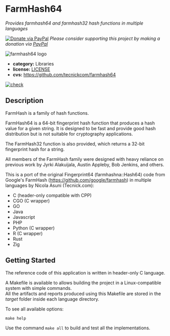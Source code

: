# FarmHash64

*Provides farmhash64 and farmhash32 hash functions in multiple languages*

[![Donate via PayPal](https://img.shields.io/badge/donate-paypal-87ceeb.svg)](https://www.paypal.com/cgi-bin/webscr?cmd=_donations&currency_code=GBP&business=paypal@tecnick.com&item_name=donation%20for%20farmhash64%20project)
*Please consider supporting this project by making a donation via [PayPal](https://www.paypal.com/cgi-bin/webscr?cmd=_donations&currency_code=GBP&business=paypal@tecnick.com&item_name=donation%20for%20farmhash64%20project)*

![farmhash64 logo](doc/images/logo.png)

* **category:** Libraries
* **license:**  [LICENSE](https://github.com/tecnickcom/farmhash64/blob/main/LICENSE)
* **cvs:**      https://github.com/tecnickcom/farmhash64

[![check](https://github.com/tecnickcom/farmhash64/actions/workflows/check.yaml/badge.svg)](https://github.com/tecnickcom/farmhash64/actions/workflows/check.yaml)



## Description

FarmHash is a family of hash functions.

FarmHash64 is a 64-bit fingerprint hash function that produces a hash value for a given string.
It is designed to be fast and provide good hash distribution but is not suitable for cryptography applications.

The FarmHash32 function is also provided, which returns a 32-bit fingerprint hash for a string.

All members of the FarmHash family were designed with heavy reliance on previous work by Jyrki Alakuijala, Austin Appleby, Bob Jenkins, and others.

This is a port of the original Fingerprint64 (farmhashna::Hash64) code from Google's FarmHash (https://github.com/google/farmhash) in multiple languages by Nicola Asuni (Tecnick.com):

- C (header-only compatible with CPP)
- CGO (C wrapper)
- GO
- Java
- Javascript
- PHP
- Python (C wrapper)
- R (C wrapper)
- Rust
- Zig

## Getting Started

The reference code of this application is written in header-only C language.

A Makefile is available to allows building the project in a Linux-compatible system with simple commands.  
All the artifacts and reports produced using this Makefile are stored in the *target* folder inside each language directory.  

To see all available options:
```
make help
```

Use the command ```make all``` to build and test all the implementations.
